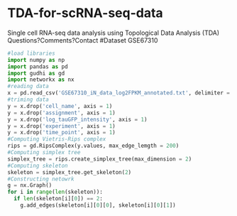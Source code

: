 # TDA-for-scRNA-seq-data
Single cell RNA-seq data analysis using Topological Data Analysis (TDA)
Questions?Comments?Contact
#Dataset
GSE67310
~~~python
#load libraries
import numpy as np
import pandas as pd
import gudhi as gd
import networkx as nx
#reading data
x = pd.read_csv('GSE67310_iN_data_log2FPKM_annotated.txt', delimiter = '\t')
#triming data
y = x.drop('cell_name', axis = 1)
y = x.drop('assignment', axis = 1)
y = x.drop('log_tauGFP_intensity', axis = 1)
y = x.drop('experiment', axis = 1)
y = x.drop('time_point', axis = 1)
#Computing Vietris-Rips complex
rips = gd.RipsComplex(y.values, max_edge_lemgth = 200)
#Computing simplex tree
simplex_tree = rips.create_simplex_tree(max_dimension = 2)
#Computing skeleton
skeleton = simplex_tree.get_skeleton(2)
#Constructing netowrk
g = nx.Graph()
for i in range(len(skeleton)):
  if len(skeleton[i][0]) == 2:
    g.add_edges(skeleton[i][0][0], skeleton[i][0][1])
~~~
